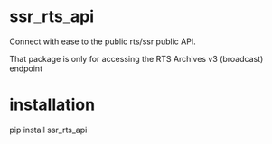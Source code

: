# ssr_rts_api

Connect with ease to the public rts/ssr public API.  

That package is only for accessing the RTS Archives v3 (broadcast) endpoint

# installation

pip install ssr_rts_api
